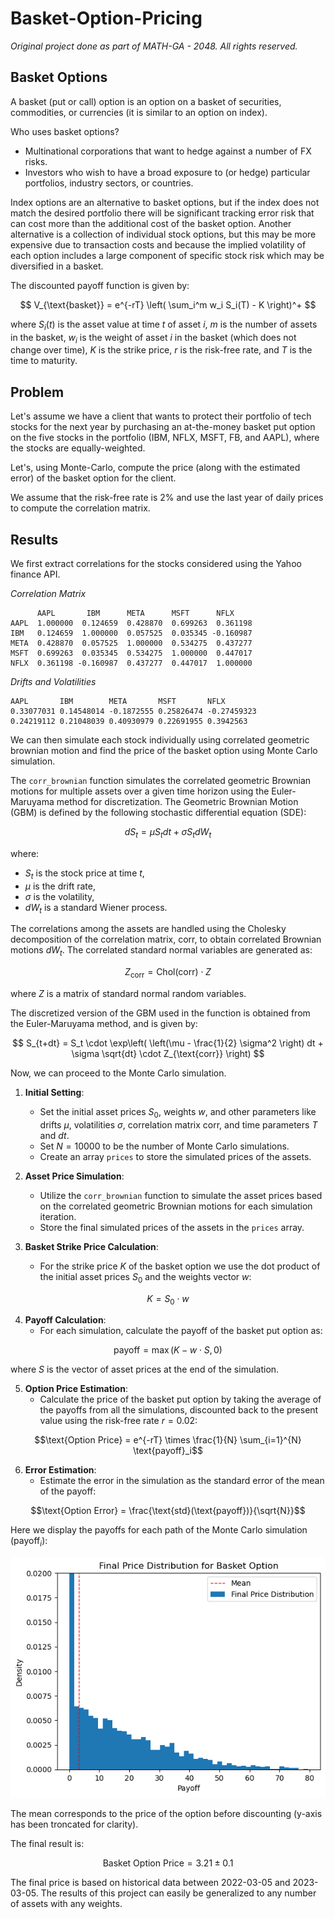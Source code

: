 # Basket-Option-Pricing

*Original project done as part of MATH-GA - 2048. All rights reserved.*

## Basket Options

A basket (put or call) option is an option on a basket of securities, commodities, or currencies (it is similar to an option on index).

Who uses basket options?

* Multinational corporations that want to hedge against a number of FX risks.
* Investors who wish to have a broad exposure to (or hedge) particular portfolios, industry sectors, or countries.

Index options are an alternative to basket options, but if the index does not match the desired portfolio there will be significant tracking error risk that can cost more than the additional cost of the basket option. Another alternative is a collection of individual stock options, but this may be more expensive due to transaction costs and because the implied volatility of each option includes a large component of specific stock risk which may be diversified in a basket.

The discounted payoff function is given by:

$$
V_{\text{basket}} =
e^{-rT} \left( \sum_i^m w_i S_i(T) - K \right)^+
$$

where $S_i(t)$ is the asset value at time $t$ of asset $i$, $m$ is the number of assets in the basket, $w_i$ is the weight of asset $i$ in the basket (which does not change over time), $K$ is the strike price, $r$ is the risk-free rate, and $T$ is the time to maturity.

## Problem 

Let's assume we have a client that wants to protect their portfolio of tech stocks for the next year by purchasing an at-the-money basket put option on the five stocks in the portfolio (IBM, NFLX, MSFT, FB, and AAPL), where the stocks are equally-weighted.

Let's, using Monte-Carlo, compute the price (along with the estimated error) of the basket option for the client.

We assume that the risk-free rate is 2% and use the last year of daily prices to compute the correlation matrix.

## Results

We first extract correlations for the stocks considered using the Yahoo finance API.

*Correlation Matrix*

          AAPL       IBM      META      MSFT      NFLX
    AAPL  1.000000  0.124659  0.428870  0.699263  0.361198
    IBM   0.124659  1.000000  0.057525  0.035345 -0.160987
    META  0.428870  0.057525  1.000000  0.534275  0.437277
    MSFT  0.699263  0.035345  0.534275  1.000000  0.447017
    NFLX  0.361198 -0.160987  0.437277  0.447017  1.000000

*Drifts and Volatilities*

    AAPL       IBM        META       MSFT       NFLX
    0.33077031 0.14548014 -0.1872555 0.25826474 -0.27459323
    0.24219112 0.21048039 0.40930979 0.22691955 0.3942563

We can then simulate each stock individually using correlated geometric brownian motion and find the price of the basket option using Monte Carlo simulation.

The `corr_brownian` function simulates the correlated geometric Brownian motions for multiple assets over a given time horizon using the Euler-Maruyama method for discretization. The Geometric Brownian Motion (GBM) is defined by the following stochastic differential equation (SDE):

$$ dS_t = \mu S_t dt + \sigma S_t dW_t $$

where:

* $S_t$ is the stock price at time $t$,
* $\mu$ is the drift rate,
* $\sigma$ is the volatility,
* $dW_t$ is a standard Wiener process.

The correlations among the assets are handled using the Cholesky decomposition of the correlation matrix, $\text{corr}$, to obtain correlated Brownian motions $dW_t$. The correlated standard normal variables are generated as:

$$ Z_{\text{corr}} = \text{Chol}(\text{corr}) \cdot Z $$

where $Z$ is a matrix of standard normal random variables.

The discretized version of the GBM used in the function is obtained from the Euler-Maruyama method, and is given by:

$$ S_{t+dt} = S_t \cdot \exp\left( \left(\mu - \frac{1}{2} \sigma^2 \right) dt + \sigma \sqrt{dt} \cdot Z_{\text{corr}} \right) $$

Now, we can proceed to the Monte Carlo simulation.

1. **Initial Setting**:
   * Set the initial asset prices $S_0$, weights $w$, and other parameters like drifts $\mu$, volatilities $\sigma$, correlation matrix $\text{corr}$, and time parameters $T$ and $dt$.
   * Set $N = 10000$ to be the number of Monte Carlo simulations.
   * Create an array `prices` to store the simulated prices of the assets.

2. **Asset Price Simulation**:
   * Utilize the `corr_brownian` function to simulate the asset prices based on the correlated geometric Brownian motions for each simulation iteration.
   * Store the final simulated prices of the assets in the `prices` array.

3. **Basket Strike Price Calculation**:
   * For the strike price $K$ of the basket option we use the dot product of the initial asset prices $S_0$ and the weights vector $w$:

$$K = S_0 \cdot w$$

4. **Payoff Calculation**:
   * For each simulation, calculate the payoff of the basket put option as:

$$ \text{payoff} = \max(K - w \cdot S, 0) $$

where $S$ is the vector of asset prices at the end of the simulation.

5. **Option Price Estimation**:
   * Calculate the price of the basket put option by taking the average of the payoffs from all the simulations, discounted back to the present value using the risk-free rate $r = 0.02$:

$$\text{Option Price} = e^{-rT} \times \frac{1}{N} \sum_{i=1}^{N} \text{payoff}_i$$

6. **Error Estimation**:
   * Estimate the error in the simulation as the standard error of the mean of the payoff:

$$\text{Option Error} = \frac{\text{std}(\text{payoff})}{\sqrt{N}}$$

Here we display the payoffs for each path of the Monte Carlo simulation ($\text{payoff}_i$):

![alt text](results.png "results")

The mean corresponds to the price of the option before discounting (y-axis has been troncated for clarity).

The final result is:  

$$\text{Basket Option Price} = 3.21 \pm 0.1$$

The final price is based on historical data between 2022-03-05 and 2023-03-05.
The results of this project can easily be generalized to any number of assets with any weights.

